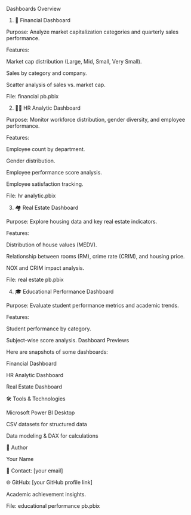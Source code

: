 Dashboards Overview
1. 🏦 Financial Dashboard

Purpose: Analyze market capitalization categories and quarterly sales performance.

Features:

Market cap distribution (Large, Mid, Small, Very Small).

Sales by category and company.

Scatter analysis of sales vs. market cap.

File: financial pb.pbix

2. 👨‍💼 HR Analytic Dashboard

Purpose: Monitor workforce distribution, gender diversity, and employee performance.

Features:

Employee count by department.

Gender distribution.

Employee performance score analysis.

Employee satisfaction tracking.

File: hr analytic.pbix

3. 🏘 Real Estate Dashboard

Purpose: Explore housing data and key real estate indicators.

Features:

Distribution of house values (MEDV).

Relationship between rooms (RM), crime rate (CRIM), and housing price.

NOX and CRIM impact analysis.

File: real estate pb.pbix

4. 🎓 Educational Performance Dashboard

Purpose: Evaluate student performance metrics and academic trends.

Features:

Student performance by category.

Subject-wise score analysis.
Dashboard Previews

Here are snapshots of some dashboards:

Financial Dashboard

HR Analytic Dashboard

Real Estate Dashboard

🛠 Tools & Technologies

Microsoft Power BI Desktop

CSV datasets for structured data

Data modeling & DAX for calculations

📌 Author

Your Name

📧 Contact: [your email]

🌐 GitHub: [your GitHub profile link]

Academic achievement insights.

File: educational performance pb.pbix
